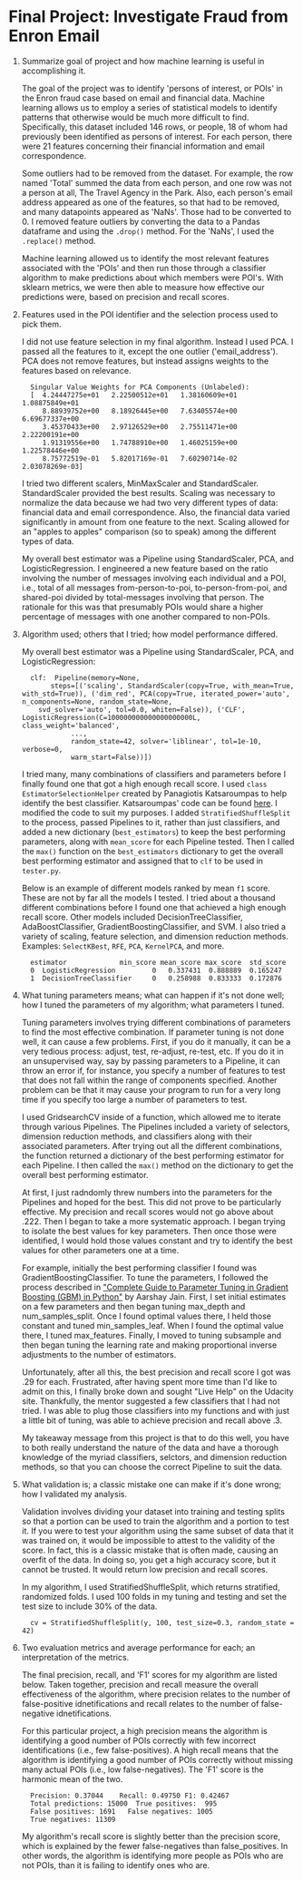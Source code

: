 Final Project: Investigate Fraud from Enron Email
=================================================

1.	Summarize goal of project and how machine learning is useful in accomplishing it.

	The goal of the project was to identify 'persons of interest, or POIs' in the Enron fraud case based on email and financial data. Machine learning allows us to employ a series of statistical models to identify patterns that otherwise would be much more difficult to find. Specifically, this dataset included 146 rows, or people, 18 of whom had previously been identified as persons of interest. For each person, there were 21 features concerning their financial information and email correspondence.

	Some outliers had to be removed from the dataset. For example, the row named 'Total' summed the data from each person, and one row was not a person at all, The Travel Agency in the Park. Also, each person's email address appeared as one of the features, so that had to be removed, and many datapoints appeared as 'NaNs'. Those had to be converted to 0. I removed feature outliers by converting the data to a Pandas dataframe and using the `.drop()` method. For the 'NaNs', I used the `.replace()` method.

	Machine learning allowed us to identify the most relevant features associated with the 'POIs' and then run those through a classifier algorithm to make predictions about which members were POI's. With sklearn metrics, we were then able to measure how effective our predictions were, based on precision and recall scores.

2.	Features used in the POI identifier and the selection process used to pick them.

	I did not use feature selection in my final algorithm. Instead I used PCA. I passed all the features to it, except the one outlier ('email_address'). PCA does not remove features, but instead assigns weights to the features based on relevance.

	```
	  Singular Value Weights for PCA Components (Unlabeled):
	  [  4.24447275e+01   2.22500512e+01   1.38160609e+01   1.08875849e+01
	     8.88939752e+00   8.18926445e+00   7.63405574e+00   6.69677337e+00
	     3.45370433e+00   2.97126529e+00   2.75511471e+00   2.22200191e+00
	     1.91319556e+00   1.74788910e+00   1.46025159e+00   1.22578446e+00
	     8.75772519e-01   5.82017169e-01   7.60290714e-02   2.03078269e-03]
	```

	I tried two different scalers, MinMaxScaler and StandardScaler. StandardScaler provided the best results. Scaling was necessary to normalize the data because we had two very different types of data: financial data and email correspondence. Also, the financial data varied significantly in amount from one feature to the next. Scaling allowed for an "apples to apples" comparison (so to speak) among the different types of data.

	My overall best estimator was a Pipeline using StandardScaler, PCA, and LogisticRegression. I engineered a new feature based on the ratio involving the number of messages involving each individual and a POI, i.e., total of all messages from-person-to-poi, to-person-from-poi, and shared-poi divided by total-messages involving that person. The rationale for this was that presumably POIs would share a higher percentage of messages with one another compared to non-POIs.

3.	Algorithm used; others that I tried; how model performance differed.

	My overall best estimator was a Pipeline using StandardScaler, PCA, and LogisticRegression:

	```
	  clf:  Pipeline(memory=None,
	       steps=[('scaling', StandardScaler(copy=True, with_mean=True, with_std=True)), ('dim_red', PCA(copy=True, iterated_power='auto', n_components=None, random_state=None,
	    svd_solver='auto', tol=0.0, whiten=False)), ('CLF', LogisticRegression(C=100000000000000000000L, class_weight='balanced',
	            ...,
	            random_state=42, solver='liblinear', tol=1e-10, verbose=0,
	            warm_start=False))])
	```

	I tried many, many combinations of classifiers and parameters before I finally found one that got a high enough recall score. I used `class EstimatorSelectionHelper` created by Panagiotis Katsaroumpas to help identify the best classifier. Katsaroumpas' code can be found [here](http://www.codiply.com/blog/hyperparameter-grid-search-across-multiple-models-in-scikit-learn/). I modified the code to suit my purposes. I added `StratifiedShuffleSplit` to the process, passed Pipelines to it, rather than just classifiers, and added a new dictionary (`best_estimators`) to keep the best performing parameters, along with `mean_score` for each Pipeline tested. Then I called the `max()` function on the `best_estimators` dictionary to get the overall best performing estimator and assigned that to `clf` to be used in `tester.py`.

	Below is an example of different models ranked by mean `f1` score. These are not by far all the models I tested. I tried about a thousand different combinations before I found one that achieved a high enough recall score. Other models included DecisionTreeClassifier, AdaBoostClassifier, GradientBoostingClassifier, and SVM. I also tried a variety of scaling, feature selection, and dimension reduction methods. Examples: `SelectKBest`, `RFE`, `PCA`, `KernelPCA`, and more.

	```
	  estimator             min_score mean_score max_score  std_score
	  0  LogisticRegression         0   0.337431  0.888889  0.165247
	  1  DecisionTreeClassifier     0   0.258988  0.833333  0.172876
	```

4.	What tuning parameters means; what can happen if it's not done well; how I tuned the parameters of my algorithm; what parameters I tuned.

	Tuning parameters involves trying different combinations of parameters to find the most effective combination. If parameter tuning is not done well, it can cause a few problems. First, if you do it manually, it can be a very tedious process: adjust, test, re-adjust, re-test, etc. If you do it in an unsupervised way, say by passing parameters to a Pipeline, it can throw an error if, for instance, you specify a number of features to test that does not fall within the range of components specified. Another problem can be that it may cause your program to run for a very long time if you specify too large a number of parameters to test.

	I used GridsearchCV inside of a function, which allowed me to iterate through various Pipelines. The Pipelines included a variety of selectors, dimension reduction methods, and classifiers along with their associated parameters. After trying out all the different combinations, the function returned a dictionary of the best performing estimator for each Pipeline. I then called the `max()` method on the dictionary to get the overall best performing estimator.

	At first, I just radndomly threw numbers into the parameters for the Pipelines and hoped for the best. This did not prove to be particularly effective. My precision and recall scores would not go above about .222. Then I began to take a more systematic approach. I began trying to isolate the best values for key parameters. Then once those were identified, I would hold those values constant and try to identify the best values for other parameters one at a time.

	For example, initially the best performing classifier I found was GradientBoostingClassifier. To tune the parameters, I followed the process described in ["Complete Guide to Parameter Tuning in Gradient Boosting (GBM) in Python"](https://www.analyticsvidhya.com/blog/2016/02/complete-guide-parameter-tuning-gradient-boosting-gbm-python/) by Aarshay Jain. First, I set initial estimates on a few parameters and then began tuning max_depth and num_samples_split. Once I found optimal values there, I held those constant and tuned min_samples_leaf. When I found the optimal value there, I tuned max_features. Finally, I moved to tuning subsample and then began tuning the learning rate and making proportional inverse adjustments to the number of estimators.

	Unfortunately, after all this, the best precision and recall score I got was .29 for each. Frustrated, after having spent more time than I'd like to admit on this, I finally broke down and sought "Live Help" on the Udacity site. Thankfully, the mentor suggested a few classifiers that I had not tried. I was able to plug those classifiers into my functions and with just a little bit of tuning, was able to achieve precision and recall above .3.

	My takeaway message from this project is that to do this well, you have to both really understand the nature of the data and have a thorough knowledge of the myriad classifiers, selctors, and dimension reduction methods, so that you can choose the correct Pipeline to suit the data.

5.	What validation is; a classic mistake one can make if it's done wrong; how I validated my analysis.

	Validation involves dividing your dataset into training and testing splits so that a portion can be used to train the algorithm and a portion to test it. If you were to test your algorithm using the same subset of data that it was trained on, it would be impossible to attest to the validity of the score. In fact, this is a classic mistake that is often made, causing an overfit of the data. In doing so, you get a high accuracy score, but it cannot be trusted. It would return low precision and recall scores.

	In my algorithm, I used StratifiedShuffleSplit, which returns stratified, randomized folds. I used 100 folds in my tuning and testing and set the test size to include 30% of the data.

	```
	  cv = StratifiedShuffleSplit(y, 100, test_size=0.3, random_state = 42)
	```

6.	Two evaluation metrics and average performance for each; an interpretation of the metrics.

	The final precision, recall, and 'F1' scores for my algorithm are listed below. Taken together, precision and recall measure the overall effectiveness of the algorithm, where precision relates to the number of false-positive idnetifications and recall relates to the number of false-negative idnetifications.

	For this particular project, a high precision means the algorithm is identifying a good number of POIs correctly with few incorrect identifications (i.e., few false-positives). A high recall means that the algorithm is identifying a good number of POIs correctly without missing many actual POIs (i.e., low false-negatives). The 'F1' score is the harmonic mean of the two.

	```
	  Precision: 0.37044    Recall: 0.49750 F1: 0.42467
	  Total predictions: 15000  True positives:  995    
	  False positives: 1691   False negatives: 1005   
	  True negatives: 11309
	```

	My algorithm's recall score is slightly better than the precision score, which is explained by the fewer false-negatives than false_positives. In other words, the algorithm is identifying more people as POIs who are not POIs, than it is failing to identify ones who are.

